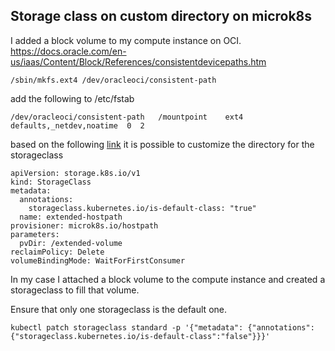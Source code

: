 
## Storage class on custom directory on microk8s

I added a block volume to my compute instance on OCI.
https://docs.oracle.com/en-us/iaas/Content/Block/References/consistentdevicepaths.htm

```
/sbin/mkfs.ext4 /dev/oracleoci/consistent-path
```
add the following to /etc/fstab
```
/dev/oracleoci/consistent-path   /mountpoint    ext4    defaults,_netdev,noatime  0  2
```


based on the following [link](https://microk8s.io/docs/addon-hostpath-storage) it is possible to customize the directory for the storageclass
```
apiVersion: storage.k8s.io/v1
kind: StorageClass
metadata:
  annotations:
    storageclass.kubernetes.io/is-default-class: "true"
  name: extended-hostpath
provisioner: microk8s.io/hostpath
parameters:
  pvDir: /extended-volume
reclaimPolicy: Delete
volumeBindingMode: WaitForFirstConsumer
```

In my case I attached a block volume to the compute instance and created a storageclass to fill that volume.

Ensure that only one storageclass is the default one.

```
kubectl patch storageclass standard -p '{"metadata": {"annotations":{"storageclass.kubernetes.io/is-default-class":"false"}}}'
```

